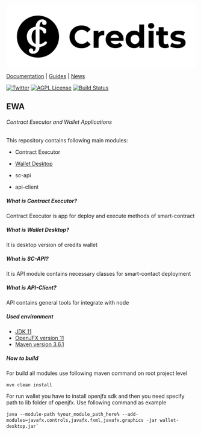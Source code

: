 <img src="https://raw.githubusercontent.com/CREDITSCOM/Documentation/master/Src/Logo_Credits_horizontal_black.png" align="center">

[Documentation](https://developers.credits.com/en/Articles/Platform) \|
[Guides](https://developers.credits.com/en/Articles/Guides) \|
[News](https://credits.com/en/Home/News)

[![Twitter](https://img.shields.io/twitter/follow/creditscom.svg?label=Follow&style=social)](https://twitter.com/intent/follow?screen_name=creditscom)
[![AGPL License](https://img.shields.io/github/license/CREDITSCOM/ewa.svg?color=green&style=plastic)](LICENSE)
[![Build Status](http://161.156.96.18:8080/buildStatus/icon?job=ewa_build&lastBuild)](http://161.156.96.18:8080/job/ewa_build/lastBuild/)

## EWA
###### Contract Executor and Wallet Applications
This repository contains following main modules:

- Contract Executor

- [Wallet Desktop](https://github.com/CREDITSCOM/ewa/tree/master/wallet-desktop)

- sc-api

- api-client

##### What is Contract Executor?
Contract Executor is app for deploy and execute methods of smart-contract
##### What is Wallet Desktop? 
It is desktop version of credits wallet
##### What is SC-API?
It is API module contains necessary classes for smart-contact deployment
##### What is API-Client?
API contains general tools for integrate with node 


##### Used environment
- [JDK 11](https://openjdk.java.net/projects/jdk/11/)
- [OpenJFX version 11](https://openjfx.io/)
- [Maven version 3.6.1](https://maven.apache.org/docs/3.6.1/release-notes.html) 

##### How to build
For build all modules use following maven command on root project level
```shell
mvn clean install
```
For run wallet you have to install openjfx sdk and then you need specify path to lib folder of openjfx. 
Use following command as example
```shell
java --module-path %your_module_path_here% --add-modules=javafx.controls,javafx.fxml,javafx.graphics -jar wallet-desktop.jar`
```
